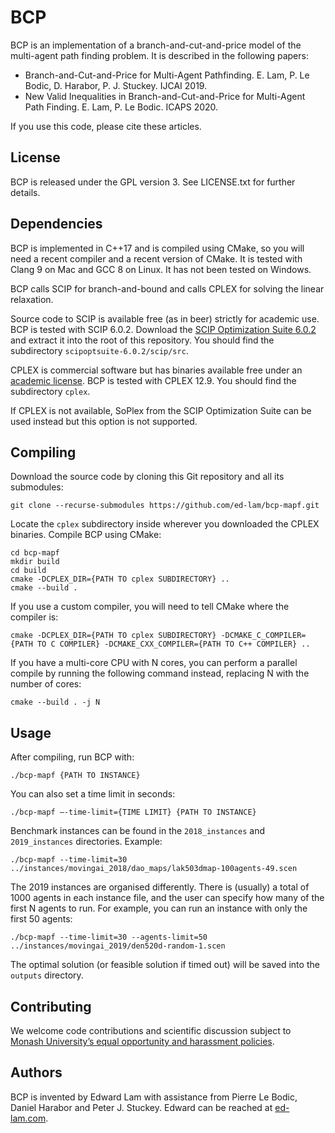 BCP
===

BCP is an implementation of a branch-and-cut-and-price model of the multi-agent path finding problem. It is described in the following papers:

- Branch-and-Cut-and-Price for Multi-Agent Pathfinding. E. Lam, P. Le Bodic, D. Harabor, P. J. Stuckey. IJCAI 2019.
- New Valid Inequalities in Branch-and-Cut-and-Price for Multi-Agent Path Finding. E. Lam, P. Le Bodic. ICAPS 2020.

If you use this code, please cite these articles.

License
-------

BCP is released under the GPL version 3. See LICENSE.txt for further details. 

Dependencies
------------

BCP is implemented in C++17 and is compiled using CMake, so you will need a recent compiler and a recent version of CMake. It is tested with Clang 9 on Mac and GCC 8 on Linux. It has not been tested on Windows.

BCP calls SCIP for branch-and-bound and calls CPLEX for solving the linear relaxation.

Source code to SCIP is available free (as in beer) strictly for academic use. BCP is tested with SCIP 6.0.2. Download the [SCIP Optimization Suite 6.0.2](https://scip.zib.de) and extract it into the root of this repository. You should find the subdirectory `scipoptsuite-6.0.2/scip/src`.

CPLEX is commercial software but has binaries available free under an [academic license](https://developer.ibm.com/docloud/blog/2019/07/04/cplex-optimization-studio-for-students-and-academics/). BCP is tested with CPLEX 12.9. You should find the subdirectory `cplex`.

If CPLEX is not available, SoPlex from the SCIP Optimization Suite can be used instead but this option is not supported.

Compiling
---------

Download the source code by cloning this Git repository and all its submodules:
```
git clone --recurse-submodules https://github.com/ed-lam/bcp-mapf.git
```

Locate the `cplex` subdirectory inside wherever you downloaded the CPLEX binaries. Compile BCP using CMake:
```
cd bcp-mapf
mkdir build
cd build
cmake -DCPLEX_DIR={PATH TO cplex SUBDIRECTORY} ..
cmake --build .
```

If you use a custom compiler, you will need to tell CMake where the compiler is:
```
cmake -DCPLEX_DIR={PATH TO cplex SUBDIRECTORY} -DCMAKE_C_COMPILER={PATH TO C COMPILER} -DCMAKE_CXX_COMPILER={PATH TO C++ COMPILER} ..
```

If you have a multi-core CPU with N cores, you can perform a parallel compile by running the following command instead, replacing N with the number of cores:
```
cmake --build . -j N
```

Usage
-----

After compiling, run BCP with:
```
./bcp-mapf {PATH TO INSTANCE}
```

You can also set a time limit in seconds:
```
./bcp-mapf —-time-limit={TIME LIMIT} {PATH TO INSTANCE}
```

Benchmark instances can be found in the `2018_instances` and `2019_instances` directories. Example:
```
./bcp-mapf --time-limit=30 ../instances/movingai_2018/dao_maps/lak503dmap-100agents-49.scen
```

The 2019 instances are organised differently. There is (usually) a total of 1000 agents in each instance file, and the user can specify how many of the first N agents to run. For example, you can run an instance with only the first 50 agents:
```
./bcp-mapf --time-limit=30 --agents-limit=50 ../instances/movingai_2019/den520d-random-1.scen
```

The optimal solution (or feasible solution if timed out) will be saved into the `outputs` directory.

Contributing
------------

We welcome code contributions and scientific discussion subject to [Monash University’s equal opportunity and harassment policies](https://www.monash.edu/about/diversity-inclusion/staff/equal-opportunity).

Authors
-------

BCP is invented by Edward Lam with assistance from Pierre Le Bodic, Daniel Harabor and Peter J. Stuckey. Edward can be reached at [ed-lam.com](https://ed-lam.com).